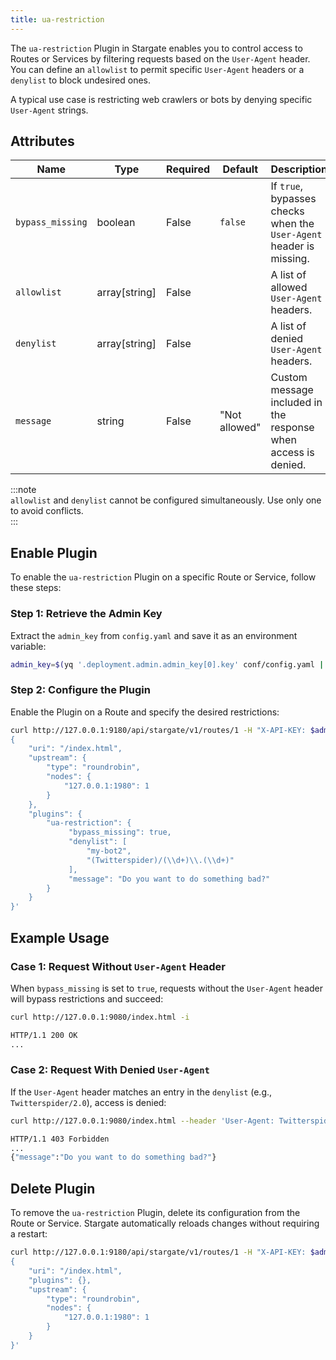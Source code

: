 ```yaml
---
title: ua-restriction  
---
```



The `ua-restriction` Plugin in Stargate enables you to control access to Routes or Services by filtering requests based on the `User-Agent` header. You can define an `allowlist` to permit specific `User-Agent` headers or a `denylist` to block undesired ones.  

A typical use case is restricting web crawlers or bots by denying specific `User-Agent` strings.



## Attributes

| Name            | Type          | Required | Default       | Description                                                                                       |
|-----------------|---------------|----------|---------------|---------------------------------------------------------------------------------------------------|
| `bypass_missing`| boolean       | False    | `false`       | If `true`, bypasses checks when the `User-Agent` header is missing.                              |
| `allowlist`     | array[string] | False    |               | A list of allowed `User-Agent` headers.                                                          |
| `denylist`      | array[string] | False    |               | A list of denied `User-Agent` headers.                                                           |
| `message`       | string        | False    | "Not allowed" | Custom message included in the response when access is denied.                                   |

:::note  
`allowlist` and `denylist` cannot be configured simultaneously. Use only one to avoid conflicts.  
:::



## Enable Plugin

To enable the `ua-restriction` Plugin on a specific Route or Service, follow these steps:

### Step 1: Retrieve the Admin Key  
Extract the `admin_key` from `config.yaml` and save it as an environment variable:

```bash
admin_key=$(yq '.deployment.admin.admin_key[0].key' conf/config.yaml | sed 's/"//g')
```

### Step 2: Configure the Plugin  
Enable the Plugin on a Route and specify the desired restrictions:

```bash
curl http://127.0.0.1:9180/api/stargate/v1/routes/1 -H "X-API-KEY: $admin_key" -X PUT -d '
{
    "uri": "/index.html",
    "upstream": {
        "type": "roundrobin",
        "nodes": {
            "127.0.0.1:1980": 1
        }
    },
    "plugins": {
        "ua-restriction": {
             "bypass_missing": true,
             "denylist": [
                 "my-bot2",
                 "(Twitterspider)/(\\d+)\\.(\\d+)"
             ],
             "message": "Do you want to do something bad?"
        }
    }
}'
```



## Example Usage

### Case 1: Request Without `User-Agent` Header  
When `bypass_missing` is set to `true`, requests without the `User-Agent` header will bypass restrictions and succeed:

```bash
curl http://127.0.0.1:9080/index.html -i
```

```bash
HTTP/1.1 200 OK
...
```

### Case 2: Request With Denied `User-Agent`  
If the `User-Agent` header matches an entry in the `denylist` (e.g., `Twitterspider/2.0`), access is denied:

```bash
curl http://127.0.0.1:9080/index.html --header 'User-Agent: Twitterspider/2.0'
```

```bash
HTTP/1.1 403 Forbidden
...
{"message":"Do you want to do something bad?"}
```



## Delete Plugin

To remove the `ua-restriction` Plugin, delete its configuration from the Route or Service. Stargate automatically reloads changes without requiring a restart:

```bash
curl http://127.0.0.1:9180/api/stargate/v1/routes/1 -H "X-API-KEY: $admin_key" -X PUT -d '
{
    "uri": "/index.html",
    "plugins": {},
    "upstream": {
        "type": "roundrobin",
        "nodes": {
            "127.0.0.1:1980": 1
        }
    }
}'
```
